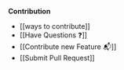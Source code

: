 **Contribution**

* [[ways to contribute]]
* [[Have Questions :question:]]
* [[Contribute new Feature :mailbox_with_mail:]]
* [[Submit Pull Request]]